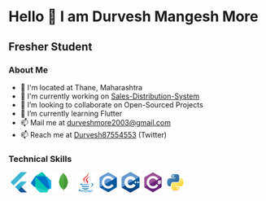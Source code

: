 # Hello 👋 I am Durvesh Mangesh More
## Fresher Student

### About Me
- 📍 I'm located at Thane, Maharashtra
- 🔭 I'm currently working on [Sales-Distribution-System](https://github.com/DurveshMore8/Sales-Management-System)
- 👯 I’m looking to collaborate on Open-Sourced Projects
- 🌱 I’m currently learning Flutter
- 📫 Mail me at [durveshmore2003@gmail.com](mailto:durveshmore2003@gmail.com) 
- 📫 Reach me at [Durvesh87554553](https://twitter.com/Durvesh87554553) (Twitter)

### Technical Skills
[<img src="https://github.com/devicons/devicon/blob/master/icons/flutter/flutter-original.svg" width="40" height="40" />](https://flutter.dev 'Flutter')
[<img src="https://github.com/devicons/devicon/blob/master/icons/dart/dart-original.svg" width="40" height="40" />](https://dart.dev 'Dart')
[<img src="https://github.com/devicons/devicon/blob/master/icons/mongodb/mongodb-original.svg" width="40" height="40" />](https://www.mongodb.com/home 'MongoDB')
[<img src="https://github.com/devicons/devicon/blob/master/icons/java/java-original.svg" width="40" height="40" />](https://www.java.com/en/ 'Java')
[<img src="https://github.com/devicons/devicon/blob/master/icons/c/c-original.svg" width="40" height="40" />](https://learn.microsoft.com/en-us/cpp/c-language/?view=msvc-170 'C')
[<img src="https://github.com/devicons/devicon/blob/master/icons/cplusplus/cplusplus-original.svg" width="40" height="40" />](https://learn.microsoft.com/en-us/cpp/cpp/?view=msvc-170 'C++')
[<img src="https://github.com/devicons/devicon/blob/master/icons/csharp/csharp-original.svg" width="40" height="40" />](https://learn.microsoft.com/en-us/dotnet/csharp 'C#')
[<img src="https://github.com/devicons/devicon/blob/master/icons/python/python-original.svg" width="40" height="40" />](https://www.python.org 'Python')

<!--
**DurveshMore8/DurveshMore8** is a ✨ _special_ ✨ repository because its `README.md` (this file) appears on your GitHub profile.

Here are some ideas to get you started:

- 🔭 I’m currently working on ...
- 🌱 I’m currently learning ...
- 👯 I’m looking to collaborate on ...
- 🤔 I’m looking for help with ...
- 💬 Ask me about ...
- 📫 How to reach me: ...
- 😄 Pronouns: ...
- ⚡ Fun fact: ...
-->
